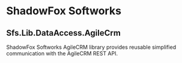 # ShadowFox Softworks
## Sfs.Lib.DataAccess.AgileCrm
ShadowFox Softworks AgileCRM library provides reusable simplified communication with the AgileCRM REST API.